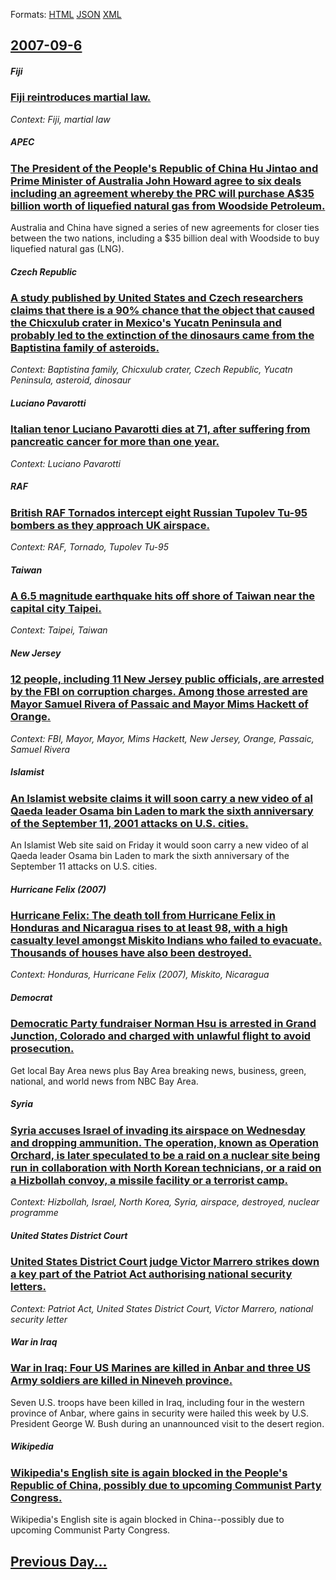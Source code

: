 
Formats: [HTML](2007/09/6/index.html)  [JSON](2007/09/6/index.json)  [XML](2007/09/6/index.xml)  

## [2007-09-6](/news/2007/09/6/index.md)

##### Fiji
### [ Fiji reintroduces martial law. ](/news/2007/09/6/fiji-reintroduces-martial-law.md)
_Context: Fiji, martial law_

##### APEC
### [ The President of the People's Republic of China Hu Jintao and Prime Minister of Australia John Howard agree to six deals including an agreement whereby the PRC will purchase A$35 billion worth of liquefied natural gas from Woodside Petroleum. ](/news/2007/09/6/the-president-of-the-people-s-republic-of-china-hu-jintao-and-prime-minister-of-australia-john-howard-agree-to-six-deals-including-an-agree.md)
Australia and China have signed a series of new agreements for closer ties between the two nations, including a $35 billion deal with Woodside to buy liquefied natural gas (LNG).

##### Czech Republic
### [ A study published by United States and Czech researchers claims that there is a 90% chance that the object that caused the Chicxulub crater in Mexico's Yucatn Peninsula and probably led to the extinction of the dinosaurs came from the Baptistina family of asteroids. ](/news/2007/09/6/a-study-published-by-united-states-and-czech-researchers-claims-that-there-is-a-90-chance-that-the-object-that-caused-the-chicxulub-crater.md)
_Context: Baptistina family, Chicxulub crater, Czech Republic, Yucatn Peninsula, asteroid, dinosaur_

##### Luciano Pavarotti
### [ Italian tenor Luciano Pavarotti dies at 71, after suffering from pancreatic cancer for more than one year. ](/news/2007/09/6/italian-tenor-luciano-pavarotti-dies-at-71-after-suffering-from-pancreatic-cancer-for-more-than-one-year.md)
_Context: Luciano Pavarotti_

##### RAF
### [ British RAF Tornados intercept eight Russian Tupolev Tu-95 bombers as they approach UK airspace. ](/news/2007/09/6/british-raf-tornados-intercept-eight-russian-tupolev-tu-95-bombers-as-they-approach-uk-airspace.md)
_Context: RAF, Tornado, Tupolev Tu-95_

##### Taiwan
### [ A 6.5 magnitude earthquake hits off shore of Taiwan near the capital city Taipei. ](/news/2007/09/6/a-6-5-magnitude-earthquake-hits-off-shore-of-taiwan-near-the-capital-city-taipei.md)
_Context: Taipei, Taiwan_

##### New Jersey
### [ 12 people, including 11 New Jersey public officials, are arrested by the FBI on corruption charges. Among those arrested are Mayor Samuel Rivera of Passaic and Mayor Mims Hackett of Orange. ](/news/2007/09/6/12-people-including-11-new-jersey-public-officials-are-arrested-by-the-fbi-on-corruption-charges-among-those-arrested-are-mayor-samuel-r.md)
_Context: FBI, Mayor, Mayor, Mims Hackett, New Jersey, Orange, Passaic, Samuel Rivera_

##### Islamist
### [ An Islamist website claims it will soon carry a new video of al Qaeda leader Osama bin Laden to mark the sixth anniversary of the September 11, 2001 attacks on U.S. cities. ](/news/2007/09/6/an-islamist-website-claims-it-will-soon-carry-a-new-video-of-al-qaeda-leader-osama-bin-laden-to-mark-the-sixth-anniversary-of-the-september.md)
An Islamist Web site said on Friday it would soon carry a new video of al Qaeda leader Osama bin Laden to mark the sixth anniversary of the September 11 attacks on U.S. cities.

##### Hurricane Felix (2007)
### [ Hurricane Felix: The death toll from Hurricane Felix in Honduras and Nicaragua rises to at least 98, with a high casualty level amongst Miskito Indians who failed to evacuate. Thousands of houses have also been destroyed. ](/news/2007/09/6/hurricane-felix-the-death-toll-from-hurricane-felix-in-honduras-and-nicaragua-rises-to-at-least-98-with-a-high-casualty-level-amongst-mis.md)
_Context: Honduras, Hurricane Felix (2007), Miskito, Nicaragua_

##### Democrat
### [ Democratic Party fundraiser Norman Hsu is arrested in Grand Junction, Colorado and charged with unlawful flight to avoid prosecution. ](/news/2007/09/6/democratic-party-fundraiser-norman-hsu-is-arrested-in-grand-junction-colorado-and-charged-with-unlawful-flight-to-avoid-prosecution.md)
Get local Bay Area news plus Bay Area breaking news, business, green, national, and world news from NBC Bay Area.

##### Syria
### [ Syria accuses Israel of invading its airspace on Wednesday and dropping ammunition. The operation, known as Operation Orchard, is later speculated to be a raid on a nuclear site being run in collaboration with North Korean technicians, or a raid on a Hizbollah convoy, a missile facility or a terrorist camp. ](/news/2007/09/6/syria-accuses-israel-of-invading-its-airspace-on-wednesday-and-dropping-ammunition-the-operation-known-as-operation-orchard-is-later-spe.md)
_Context: Hizbollah, Israel, North Korea, Syria, airspace, destroyed, nuclear programme_

##### United States District Court
### [ United States District Court judge Victor Marrero strikes down a key part of the Patriot Act authorising national security letters. ](/news/2007/09/6/united-states-district-court-judge-victor-marrero-strikes-down-a-key-part-of-the-patriot-act-authorising-national-security-letters.md)
_Context: Patriot Act, United States District Court, Victor Marrero, national security letter_

##### War in Iraq
### [ War in Iraq: Four US Marines are killed in Anbar and three US Army soldiers are killed in Nineveh province. ](/news/2007/09/6/war-in-iraq-four-us-marines-are-killed-in-anbar-and-three-us-army-soldiers-are-killed-in-nineveh-province.md)
Seven U.S. troops have been killed in Iraq, including four in the western province of Anbar, where gains in security were hailed this week by U.S. President George W. Bush during an unannounced visit to the desert region.

##### Wikipedia
### [ Wikipedia's English site is again blocked in the People's Republic of China, possibly due to upcoming Communist Party Congress. ](/news/2007/09/6/wikipedia-s-english-site-is-again-blocked-in-the-people-s-republic-of-china-possibly-due-to-upcoming-communist-party-congress.md)
Wikipedia&#039;s English site is again blocked in China--possibly due to upcoming Communist Party Congress.

## [Previous Day...](/news/2007/09/5/index.md)

